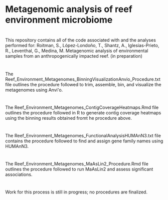 # Metagenomic analysis of reef environment microbiome
#
This repository contains all of the code associated with and the analyses performed for: Roitman, S., López-Londoño, T., Shantz, A., Iglesias-Prieto, R., Leventhal, G., Medina, M.  Metagenomic analysis of environmental samples from an anthropogenically impacted reef. (in preparation)
#
The Reef_Environment_Metagenomes_BinningVisualizationAnvio_Procedure.txt file outlines the procedure followed to trim, assemble, bin, and visualize the metagenomes using Anvi'o. 
#
The Reef_Environment_Metagenomes_ContigCoverageHeatmaps.Rmd file outlines the procedure followed in R to generate contig coverage heatmaps using the binning results obtained fromt he procedure above.
#
The Reef_Environment_Metagenomes_FunctionalAnalysisHUMAnN3.txt file contains the procedure followed to find and assign gene family names using HUMAnN3.
#
The Reef_Environment_Metagenomes_MaAsLin2_Procedure.Rmd file outlines the procedure followed to run MaAsLin2 and assess significant associations.
#
Work for this process is still in progress; no procedures are finalized.
